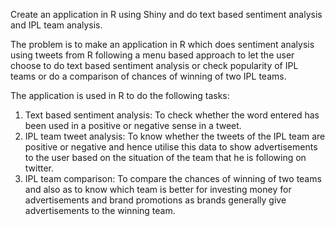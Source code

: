 Create an application in R using Shiny and do text based sentiment analysis and IPL team analysis.

The problem is to make an application in R which does sentiment analysis using tweets from R
following a menu based approach to let the user choose to do text based sentiment analysis or check
popularity of IPL teams or do a comparison of chances of winning of two IPL teams.


The application is used in R to do the following tasks:
1. Text based sentiment analysis: To check whether the word entered has been used in a
positive or negative sense in a tweet.
2. IPL team tweet analysis: To know whether the tweets of the IPL team are positive or negative
and hence utilise this data to show advertisements to the user based on the situation of the
team that he is following on twitter.
3. IPL team comparison: To compare the chances of winning of two teams and also as to know
which team is better for investing money for advertisements and brand promotions as brands
generally give advertisements to the winning team.
